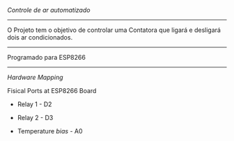 *Controle de ar automatizado*

***

O Projeto tem o objetivo de controlar uma Contatora que ligará e desligará dois ar condicionados.

***
Programado para ESP8266

***

*Hardware Mapping*

Fisical Ports at ESP8266 Board

- Relay 1 - D2
- Relay 2 - D3

- Temperature *bias* - A0

